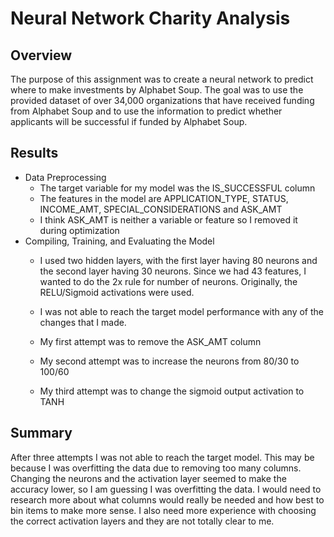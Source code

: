 # Neural Network Charity Analysis

## Overview
The purpose of this assignment was to create a neural network to predict where to make investments by Alphabet Soup. The goal was to use the provided dataset of over 34,000 organizations that have received funding from Alphabet Soup and to use the information to predict whether applicants will be successful if funded by Alphabet Soup.
## Results
 - Data Preprocessing
	- The target variable for my model was the IS_SUCCESSFUL column
	- The features in the model are APPLICATION_TYPE, STATUS, INCOME_AMT, SPECIAL_CONSIDERATIONS and ASK_AMT
	- I think ASK_AMT is neither a variable or feature so I removed it during optimization
 - Compiling, Training, and Evaluating the Model
	- I used two hidden layers, with the first layer having 80 neurons and the second layer having 30 neurons. Since we had 43 features, I wanted to do the 2x rule for number of neurons. Originally, the RELU/Sigmoid activations were used. 
	- I was not able to reach the target model performance with any of the changes that I made. 
	- My first attempt was to remove the ASK_AMT column

	- My second attempt was to increase the neurons from 80/30 to 100/60

	- My third attempt was to change the sigmoid output activation to TANH
	
	
## Summary
After three attempts I was not able to reach the target model. This may be because I was overfitting the data due to removing too many columns. Changing the neurons and the activation layer seemed to make the accuracy lower, so I am guessing I was overfitting the data. I would need to research more about what columns would really be needed and how best to bin items to make more sense. I also need more experience with choosing the correct activation layers and they are not totally clear to me.